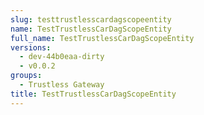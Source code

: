 ```yaml
---
slug: testtrustlesscardagscopeentity
name: TestTrustlessCarDagScopeEntity
full_name: TestTrustlessCarDagScopeEntity
versions:
  - dev-44b0eaa-dirty
  - v0.0.2
groups:
  - Trustless Gateway
title: TestTrustlessCarDagScopeEntity
---
```


